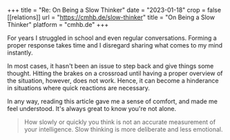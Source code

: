 +++
title = "Re: On Being a Slow Thinker"
date = "2023-01-18"
crop = false
[[relations]]
    url = "https://cmhb.de/slow-thinker"
    title = "On Being a Slow Thinker"
    platform = "cmhb.de"
+++

For years I struggled in school and even regular conversations. Forming a proper response takes time and I disregard sharing what comes to my mind instantly.

In most cases, it hasn't been an issue to step back and give things some thought. Hitting the brakes on a crossroad until having a proper overview of the situation, however, does not work. Hence, it can become a hinderance in situations where quick reactions are necessary.

In any way, reading this article gave me a sense of comfort, and made me feel understood. It's always great to know you're not alone.

> How slowly or quickly you think is not an accurate measurement of your intelligence. Slow thinking is more deliberate and less emotional.